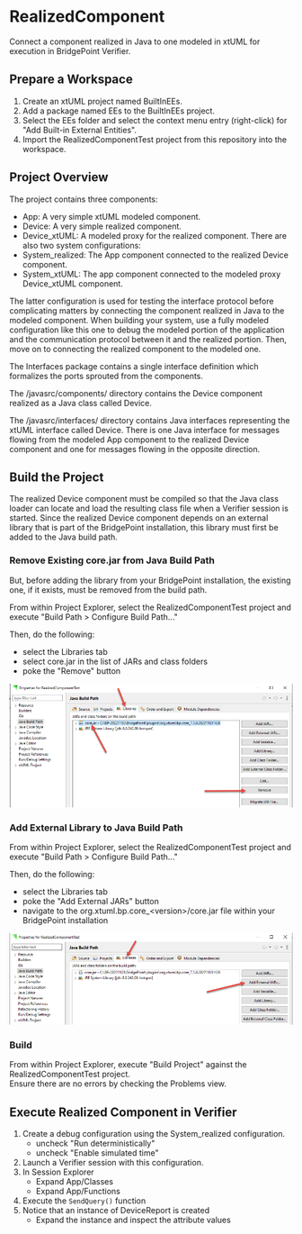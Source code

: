 # RealizedComponent
Connect a component realized in Java to one modeled in xtUML for execution in BridgePoint Verifier.

## Prepare a Workspace
1. Create an xtUML project named BuiltInEEs.
2. Add a package named EEs to the BuiltInEEs project.
3. Select the EEs folder and select the context menu entry (right-click) for "Add Built-in External Entities".
4. Import the RealizedComponentTest project from this repository into the workspace.

## Project Overview
The project contains three components:
  - App: A very simple xtUML modeled component.
  - Device:  A very simple realized component.
  - Device_xtUML:  A modeled proxy for the realized component.
There are also two system configurations:
  - System_realized:  The App component connected to the realized Device component.
  - System_xtUML:  The app component connected to the modeled proxy Device_xtUML component.

The latter configuration is used for testing the interface protocol before complicating matters by
connecting the component realized in Java to the modeled component.  When building your system, use
a fully modeled configuration like this one to debug the modeled portion of the application and the 
communication protocol between it and the realized portion.  Then, move on to connecting the 
realized component to the modeled one.

The Interfaces package contains a single interface definition which formalizes the ports sprouted
from the components.

The /javasrc/components/ directory contains the Device component realized as a Java class 
called Device.

The /javasrc/interfaces/ directory contains Java interfaces representing the xtUML interface
called Device.  There is one Java interface for messages flowing from the modeled App component 
to the realized Device component and one for messages flowing in the opposite direction.

## Build the Project
The realized Device component must be compiled so that the Java class loader can 
locate and load the resulting class file when a Verifier session is started.  Since the
realized Device component depends on an external library that is part of the BridgePoint
installation, this library must first be added to the Java build path.

### Remove Existing core.jar from Java Build Path
But, before adding the library from your BridgePoint installation, the existing one, if it
exists, must be removed from the build path.

From within Project Explorer, select the RealizedComponentTest project and execute
"Build Path > Configure Build Path..."

Then, do the following:
  - select the Libraries tab
  - select core.jar in the list of JARs and class folders
  - poke the "Remove" button

![Screen-scrape of Libraries tab in build path configuration](RemoveJar.png)

### Add External Library to Java Build Path
From within Project Explorer, select the RealizedComponentTest project and execute
"Build Path > Configure Build Path..."

Then, do the following:
  - select the Libraries tab
  - poke the "Add External JARs" button
  - navigate to the org.xtuml.bp.core_\<version\>/core.jar file within your BridgePoint installation

![Screen-scrape of Libraries tab in build path configuration](AddExternalJar.png)

### Build
From within Project Explorer, execute "Build Project" against the RealizedComponentTest project.  
Ensure there are no errors by checking the Problems view.

## Execute Realized Component in Verifier
1. Create a debug configuration using the System_realized configuration.
   - uncheck "Run deterministically"
   - uncheck "Enable simulated time"
2. Launch a Verifier session with this configuration.
3. In Session Explorer
   - Expand App/Classes
   - Expand App/Functions
4. Execute the `SendQuery()` function
5. Notice that an instance of DeviceReport is created
   - Expand the instance and inspect the attribute values
